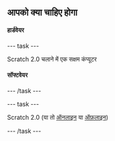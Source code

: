 ## आपको क्या चाहिए होगा

#### हार्डवेयर

\--- task \---

Scratch 2.0 चलाने में एक सक्षम कंप्यूटर

#### सॉफ्टवेयर

\--- /task \---

\--- task \---

Scratch 2.0 (या तो [ऑनलाइन](https://scratch.mit.edu/projects/editor/) या [ऑफ़लाइन](https://scratch.mit.edu/scratch2download/))

\--- /task \---